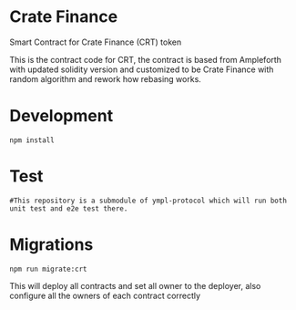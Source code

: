# Crate Finance
Smart Contract for Crate Finance (CRT) token

<p>This is the contract code for CRT, the contract is based from Ampleforth with updated solidity version and customized to be Crate Finance with random algorithm and rework how rebasing works.</p>

<h1>Development</h1>
<pre><code>npm install</code></pre>

<h1>Test</h1>
<pre><code>#This repository is a submodule of ympl-protocol which will run both unit test and e2e test there.</code></pre>

<h1>Migrations</h1>
<pre><code>npm run migrate:crt</code></pre>
<p>This will deploy all contracts and set all owner to the deployer, also configure all the owners of each contract correctly</p>

